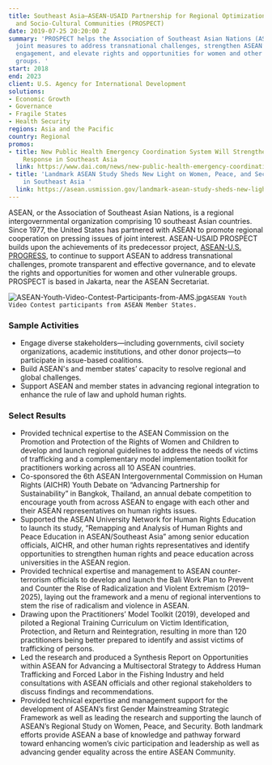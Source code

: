 ```yaml
---
title: Southeast Asia—ASEAN-USAID Partnership for Regional Optimization with the Political-Security
  and Socio-Cultural Communities (PROSPECT)
date: 2019-07-25 20:20:00 Z
summary: 'PROSPECT helps the Association of Southeast Asian Nations (ASEAN) define
  joint measures to address transnational challenges, strengthen ASEAN’s people-to-people
  engagement, and elevate rights and opportunities for women and other vulnerable
  groups. '
start: 2018
end: 2023
client: U.S. Agency for International Development
solutions:
- Economic Growth
- Governance
- Fragile States
- Health Security
regions: Asia and the Pacific
country: Regional
promos:
- title: New Public Health Emergency Coordination System Will Strengthen Pandemic
    Response in Southeast Asia
  link: https://www.dai.com/news/new-public-health-emergency-coordination-system-will-strengthen-pandemic-response-in-southeast-asia
- title: 'Landmark ASEAN Study Sheds New Light on Women, Peace, and Security Stature
    in Southeast Asia '
  link: https://asean.usmission.gov/landmark-asean-study-sheds-new-light-on-women-peace-and-security-stature-in-southeast-asia/
---
```


ASEAN, or the Association of Southeast Asian Nations, is a regional intergovernmental organization comprising 10 southeast Asian countries. Since 1977, the United States has partnered with ASEAN to promote regional cooperation on pressing issues of joint interest. ASEAN-USAID PROSPECT builds upon the achievements of its predecessor project, [ASEAN-U.S. PROGRESS](https://www.dai.com/our-work/projects/southeast-asia-asean-us-partnership-good-governance-equitable-and-sustainable), to continue to support ASEAN to address transnational challenges, promote transparent and effective governance, and to elevate the rights and opportunities for women and other vulnerable groups. PROSPECT is based in Jakarta, near the ASEAN Secretariat.

![ASEAN-Youth-Video-Contest-Participants-from-AMS.jpg](/uploads/ASEAN-Youth-Video-Contest-Participants-from-AMS.jpg)`ASEAN Youth Video Contest participants from ASEAN Member States.`

### Sample Activities

* Engage diverse stakeholders—including governments, civil society organizations, academic institutions, and other donor projects—to participate in issue-based coalitions.
* Build ASEAN's and member states’ capacity to resolve regional and global challenges.
* Support ASEAN and member states in advancing regional integration to enhance the rule of law and uphold human rights.

### Select Results

* Provided technical expertise to the ASEAN Commission on the Promotion and Protection of the Rights of Women and Children to develop and launch regional guidelines to address the needs of victims of trafficking and a complementary model implementation toolkit for practitioners working across all 10 ASEAN countries.
* Co-sponsored the 6th ASEAN Intergovernmental Commission on Human Rights (AICHR) Youth Debate on “Advancing Partnership for Sustainability” in Bangkok, Thailand, an annual debate competition to encourage youth from across ASEAN to engage with each other and their ASEAN representatives on human rights issues.
* Supported the ASEAN University Network for Human Rights Education to launch its study, “Remapping and Analysis of Human Rights and Peace Education in ASEAN/Southeast Asia” among senior education officials, AICHR, and other human rights representatives and identify opportunities to strengthen human rights and peace education across universities in the ASEAN region.
* Provided technical expertise and management to ASEAN counter-terrorism officials to develop and launch the Bali Work Plan to Prevent and Counter the Rise of Radicalization and Violent Extremism (2019–2025), laying out the framework and a menu of regional interventions to stem the rise of radicalism and violence in ASEAN.
* Drawing upon the Practitioners’ Model Toolkit (2019), developed and piloted a Regional Training Curriculum on Victim Identification, Protection, and Return and Reintegration, resulting in more than 120 practitioners being better prepared to identify and assist victims of trafficking of persons.
* Led the research and produced a Synthesis Report on Opportunities within ASEAN for Advancing a Multisectoral Strategy to Address Human Trafficking and Forced Labor in the Fishing Industry and held consultations with ASEAN officials and other regional stakeholders to discuss findings and recommendations.
* Provided technical expertise and management support for the development of ASEAN’s first Gender Mainstreaming Strategic Framework as well as leading the research and supporting the launch of ASEAN’s Regional Study on Women, Peace, and Security. Both landmark efforts provide ASEAN a base of knowledge and pathway forward toward enhancing women’s civic participation and leadership as well as advancing gender equality across the entire ASEAN Community.